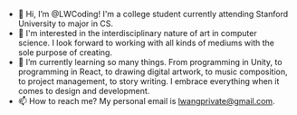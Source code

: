 - 👋 Hi, I’m @LWCoding! I'm a college student currently attending Stanford University to major in CS.
- 👀 I'm interested in the interdisciplinary nature of art in computer science. I look forward to working with all kinds of mediums with the sole purpose of creating.
- 🌱 I’m currently learning so many things. From programming in Unity, to programming in React, to drawing digital artwork, to music composition, to project management, to story writing. I embrace everything when it comes to design and development.
- 📫 How to reach me? My personal email is lwangprivate@gmail.com.

